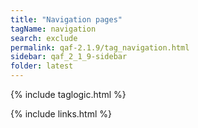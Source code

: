 ```yaml
---
title: "Navigation pages"
tagName: navigation
search: exclude
permalink: qaf-2.1.9/tag_navigation.html
sidebar: qaf_2_1_9-sidebar
folder: latest
---
```

{% include taglogic.html %}

{% include links.html %}
